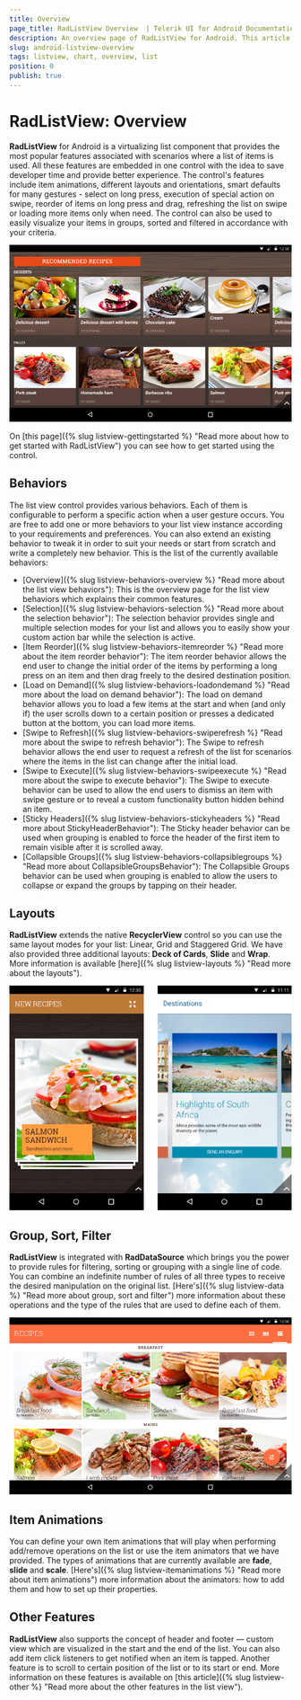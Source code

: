 ```yaml
---
title: Overview
page_title: RadListView Overview  | Telerik UI for Android Documentation
description: An overview page of RadListView for Android. This article explains the most important things you need to know before using RadListView.
slug: android-listview-overview
tags: listview, chart, overview, list
position: 0
publish: true
---
```


# RadListView: Overview

**RadListView** for Android is a virtualizing list component that provides the most popular features associated with scenarios where a list of items is used.
All these features are embedded in one control with the idea to save developer time and provide better experience. The control's features 
include item animations, different layouts and orientations, smart defaults for many gestures - select on long press, 
execution of special action on swipe, reorder of items on long press and drag, refreshing the list on swipe or loading more items only when need. The control can also be used to easily visualize your items 
in groups, sorted and filtered in accordance with your criteria. 

![TelerikUI-ListView-Overview](images/listview-overview-1.png "ListView Overview.")

On [this page]({% slug listview-gettingstarted %} "Read more about how to get started with RadListView") you can see how to get started using the control.

## Behaviors

The list view control provides various behaviors. Each of them is configurable to perform a specific action when a user gesture occurs.
You are free to add one or more behaviors to your list view instance according to your requirements and preferences. You can also extend an 
existing behavior to tweak it in order to suit your needs or start from scratch and write a completely new behavior. This is the list of the currently available behaviors:

* [Overview]({% slug listview-behaviors-overview %} "Read more about the list view behaviors"): This is the overview page for the list view behaviors which explains their common features.
* [Selection]({% slug listview-behaviors-selection %} "Read more about the selection behavior"): The selection behavior provides single and multiple selection modes for your list and allows you to easily show your custom action bar while the selection is active.
* [Item Reorder]({% slug listview-behaviors-itemreorder %} "Read more about the item reorder behavior"): The item reorder behavior allows the end user to change the initial order of the items by performing a long press on an item and then drag freely to the desired destination position.
* [Load on Demand]({% slug listview-behaviors-loadondemand %} "Read more about the load on demand behavior"): The load on demand behavior allows you to load a few items at the start and when (and only if) the user scrolls down to a certain position or presses a dedicated button at the bottom, you can load more items.
* [Swipe to Refresh]({% slug listview-behaviors-swiperefresh %} "Read more about the swipe to refresh behavior"): The Swipe to refresh behavior allows the end user to request a refresh of the list for scenarios where the items in the list can change after the initial load.
* [Swipe to Execute]({% slug listview-behaviors-swipeexecute %} "Read more about the swipe to execute behavior"): The Swipe to execute behavior can be used to allow the end users to dismiss an item with swipe gesture or to reveal a custom functionality button hidden behind an item.
* [Sticky Headers]({% slug listview-behaviors-stickyheaders %} "Read more about StickyHeaderBehavior"): The Sticky header behavior can be used when grouping is enabled to force the header of the first item to remain visible after it is scrolled away.
* [Collapsible Groups]({% slug listview-behaviors-collapsiblegroups %} "Read more about CollapsibleGroupsBehavior"): The Collapsible Groups behavior can be used when grouping is enabled to allow the users to collapse or expand the groups by tapping on their header.

## Layouts

**RadListView** extends the native **RecyclerView** control so you can use the same layout modes for your list: Linear, Grid and Staggered Grid. We have also provided three additional layouts: 
**Deck of Cards**, **Slide** and **Wrap**. More information is available [here]({% slug listview-layouts %} "Read more about the layouts").

![TelerikUI-ListView-Overview-4](images/listview-overview-4.png "ListView Layouts.")

## Group, Sort, Filter

**RadListView** is integrated with **RadDataSource** which brings you the power to provide rules for filtering, sorting or grouping with a single
line of code. You can combine an indefinite number of rules of all three types to receive the desired manipulation on the original list.
[Here's]({% slug listview-data %} "Read more about group, sort and filter") more information about these operations and the type of the rules that are used to define each of them.

![TelerikUI-ListView-Overview-2](images/listview-overview-2.png "ListView Grouping.")

## Item Animations

You can define your own item animations that will play when performing add/remove operations on the list or use the item animators that we have 
provided. The types of animations that are currently available are **fade**, **slide** and **scale**. [Here's]({% slug listview-itemanimations %} "Read more about item animations") more information about the animators: how 
to add them and how to set up their properties.

## Other Features

**RadListView** also supports the concept of header and footer &mdash; custom view which are visualized in the start and the end of the list. You can also add item click listeners to get notified when
an item is tapped. Another feature is to scroll to certain position of the list or to its start or end. More information on these features is available on 
[this article]({% slug listview-other %} "Read more about the other features in the list view").